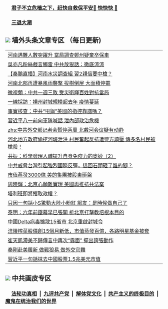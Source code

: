 
 ### &nbsp;&nbsp;&nbsp;&nbsp; [君子不立危樯之下，赶快自救保平安🍎 快快快 📩](https://github.com/pwgy/td/blob/master/README.md)

 ### &nbsp;&nbsp;&nbsp;&nbsp; [三退大潮](https://ww3.xkide.work/?key=zuuelqyfglsfjmgm&pin=65881581&ag=ogQuit&from=pw2) 

## <img src="https://img.icons8.com/cute-clipart/2x/circled-right.png"> 墙外头条文章专区 （每日更新)

<Table>
<tr><td colspan="2" align="left"><a href="https://cdn.cgei.work/?ag=c1477167&key=wjsottsjpndjwfkg&from=pw2">河南遇難人數突躍升 當局調查鄭州疑棄卒保車
</a></td></tr>
<tr><td colspan="2" align="left"><a href="https://cdn.cgei.work/?ag=c1477268&key=wjsottsjpndjwfkg&from=pw2">吳亦凡粉絲戲言觸雷 中共放狠話：徹底涼涼
</a></td></tr>
<tr><td colspan="2" align="left"><a href="https://cdn.cgei.work/?ag=c1477279&key=wjsottsjpndjwfkg&from=pw2">【秦鵬直播】河南水災調查組 習2親信要中槍？
</a></td></tr>
<tr><td colspan="2" align="left"><a href="https://cdn.cgei.work/?ag=c1477270&key=wjsottsjpndjwfkg&from=pw2">河南北部再遭暴風雨襲擊 拔樹倒屋 大面積停電
</a></td></tr>
<tr><td colspan="2" align="left"><a href="https://cdn.cgei.work/?ag=c1477267&key=wjsottsjpndjwfkg&from=pw2">微視頻：中共一週三敗 受災衛輝百姓對抗當局
</a></td></tr>
<tr><td colspan="2" align="left"><a href="https://cdn.cgei.work/?ag=c1477271&key=wjsottsjpndjwfkg&from=pw2">一線採訪：揚州封城規模超去年 疫情蔓延
</a></td></tr>
<tr><td colspan="2" align="left"><a href="https://cdn.cgei.work/?ag=c1477280&key=wjsottsjpndjwfkg&from=pw2">事實核查：中共“甩鍋”美國的指控靠譜嗎？
</a></td></tr>
<tr><td colspan="2" align="left"><a href="https://cdn.cgei.work/?ag=c1477248&key=wjsottsjpndjwfkg&from=pw2">習近平八一前向軍隊喊話 泄內部政治危機
</a></td></tr>
<tr><td colspan="2" align="left"><a href="https://cdn.cgei.work/?ag=c1477172&key=wjsottsjpndjwfkg&from=pw2">zhs:中共外交部记者会暂停两周 北戴河会议疑有动静</a></td></tr>
<tr><td colspan="2" align="left"><a href="https://cdn.cgei.work/?ag=c1477239&key=wjsottsjpndjwfkg&from=pw2">河北地方政府偷挖河堤泄洪 村民奮起反抗遭警方鎮壓 傳多名村民被槍殺！
</a></td></tr>
<tr><td colspan="2" align="left"><a href="https://cdn.cgei.work/?ag=c1477236&key=wjsottsjpndjwfkg&from=pw2">共振：科學發現人體提升自身免疫力的奧妙（2）
</a></td></tr>
<tr><td colspan="2" align="left"><a href="https://cdn.cgei.work/?ag=c1477255&key=wjsottsjpndjwfkg&from=pw2">中共威脅台灣引起強烈國際反彈，這回石頭砸了誰的腳？
</a></td></tr>
<tr><td colspan="2" align="left"><a href="https://cdn.cgei.work/?ag=c1477273&key=wjsottsjpndjwfkg&from=pw2">市值蒸發3000億 美的集團被股東砸盤
</a></td></tr>
<tr><td colspan="2" align="left"><a href="https://cdn.cgei.work/?ag=c1477266&key=wjsottsjpndjwfkg&from=pw2">周曉輝：北京心願難實現 美國再推抗共法案
</a></td></tr>
<tr><td colspan="2" align="left"><a href="https://cdn.cgei.work/?ag=c1477285&key=wjsottsjpndjwfkg&from=pw2">塔利班即將攫取政權？
</a></td></tr>
<tr><td colspan="2" align="left"><a href="https://cdn.cgei.work/?ag=c1477218&key=wjsottsjpndjwfkg&from=pw2">只因一句話小S驚動大陸小粉紅 網友：是時候做自己了
</a></td></tr>
<tr><td colspan="2" align="left"><a href="https://cdn.cgei.work/?ag=c1477238&key=wjsottsjpndjwfkg&from=pw2">泰明：六年前鐵幕早已張開 析北京打擊教培根本目的
</a></td></tr>
<tr><td colspan="2" align="left"><a href="https://cdn.cgei.work/?ag=c1477242&key=wjsottsjpndjwfkg&from=pw2">中國Delta病毒擴散15省市 北京重啟封城令
</a></td></tr>
<tr><td colspan="2" align="left"><a href="https://cdn.cgei.work/?ag=c1477272&key=wjsottsjpndjwfkg&from=pw2">涪陵榨菜股價創15個月新低，市值蒸發百億，各路明星基金被套
</a></td></tr>
<tr><td colspan="2" align="left"><a href="https://cdn.cgei.work/?ag=c1477214&key=wjsottsjpndjwfkg&from=pw2">崔天凱滯美不歸傳言中再次“露面” 擺出誇張動作
</a></td></tr>
<tr><td colspan="2" align="left"><a href="https://cdn.cgei.work/?ag=c1477269&key=wjsottsjpndjwfkg&from=pw2">秦剛赴美履新 做戰狼易 做外交官難
</a></td></tr>
<tr><td colspan="2" align="left"><a href="https://cdn.cgei.work/?ag=c1477221&key=wjsottsjpndjwfkg&from=pw2">習近平一句話抹去中國股票1.5兆美元市值
</a></td></tr>
 </Table>

 ## <img src="https://img.icons8.com/cute-clipart/2x/circled-right.png"> 中共画皮专区
 ### &nbsp;&nbsp;&nbsp;&nbsp; [法轮功真相](https://github.com/begood0513/basic/blob/master/README.md) &nbsp;|&nbsp; [九评共产党](https://github.com/begood0513/9ping.md/blob/master/README.md) &nbsp;|&nbsp; [解体党文化](https://github.com/begood0513/jtdwh.md/blob/master/README.md)   &nbsp;|&nbsp; [共产主义的终极目的](https://github.com/begood0513/gczydzjmd.md/blob/master/README.md) &nbsp;|&nbsp; [魔鬼在统治我们的世界](https://github.com/begood0513/gczydzjmd.md/blob/master/README.md) 
